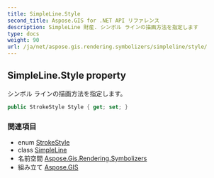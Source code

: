```yaml
---
title: SimpleLine.Style
second_title: Aspose.GIS for .NET API リファレンス
description: SimpleLine 財産. シンボル ラインの描画方法を指定します
type: docs
weight: 90
url: /ja/net/aspose.gis.rendering.symbolizers/simpleline/style/
---
```

## SimpleLine.Style property

シンボル ラインの描画方法を指定します。

```csharp
public StrokeStyle Style { get; set; }
```

### 関連項目

* enum [StrokeStyle](../../../aspose.gis.rendering/strokestyle/)
* class [SimpleLine](../)
* 名前空間 [Aspose.Gis.Rendering.Symbolizers](../../simpleline/)
* 組み立て [Aspose.GIS](../../../)


